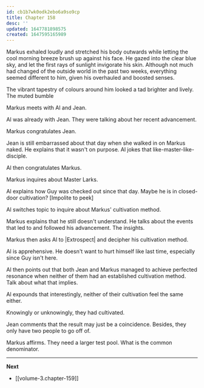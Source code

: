 ```yaml
---
id: cb1b7wk0odk2ebo6a9so9cp
title: Chapter 158
desc: ''
updated: 1647781898575
created: 1647595165989
---
```


Markus exhaled loudly and stretched his body outwards while letting the cool morning breeze brush up against his face. He gazed into the clear blue sky, and let the first rays of sunlight invigorate his skin. Although not much had changed of the outside world in the past two weeks, everything seemed different to him, given his overhauled and boosted senses.

The vibrant tapestry of colours around him looked a tad brighter and lively. The muted bumble

Markus meets with Al and Jean.

Al was already with Jean. They were talking about her recent advancement.

Markus congratulates Jean.

Jean is still embarrassed about that day when she walked in on Markus naked. He explains that it wasn't on purpose. Al jokes that like-master-like-disciple.

Al then congratulates Markus.

Markus inquires about Master Larks.

Al explains how Guy was checked out since that day. Maybe he is in closed-door cultivation? [Impolite to peek]

Al switches topic to inquire about Markus' cultivation method.

Markus explains that he still doesn't understand. He talks about the events that led to and followed his advancement. The insights.

Markus then asks Al to |Extrospect| and decipher his cultivation method.

Al is apprehensive. He doesn't want to hurt himself like last time, especially since Guy isn't here.

Al then points out that both Jean and Markus managed to achieve perfected resonance when neither of them had an established cultivation method. Talk about what that implies.

Al expounds that interestingly, neither of their cultivation feel the same either.

Knowingly or unknowingly, they had cultivated.

Jean comments that the result may just be a coincidence. Besides, they only have two people to go off of.

Markus affirms. They need a larger test pool. What is the common denominator.

____

**Next**
* [[volume-3.chapter-159]]